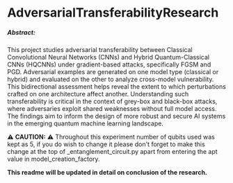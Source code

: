 # AdversarialTransferabilityResearch

##### Abstract:
 This project studies adversarial transferability between Classical Convolutional Neural Networks
 (CNNs) and Hybrid Quantum-Classical CNNs (HQCNNs) under gradient-based attacks, specifically
 FGSM and PGD. Adversarial examples are generated on one model type (classical or
 hybrid) and evaluated on the other to analyze cross-model vulnerability. This bidirectional
 assessment helps reveal the extent to which perturbations crafted on one architecture affect
 another. Understanding such transferability is critical in the context of grey-box and black-box
 attacks, where adversaries exploit shared weaknesses without full model access. The findings aim
 to inform the design of more robust and secure AI systems in the emerging quantum machine
 learning landscape.

:warning: **CAUTION:** :warning: Throughout this experiment number of qubits used was kept as 5, if you do wish to change it please don't forget to make this change at the top of _entanglement_circuit.py apart from entering the apt value in model_creation_factory.

 **This readme will be updated in detail on conclusion of the research.**
